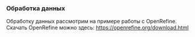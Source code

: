 ### Обработка данных

Обработку данных рассмотрим на примере работы с OpenRefine.     
Скачать OpenRefine можно здесь: https://openrefine.org/download.html
